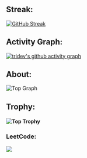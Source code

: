 <!--
*tridev1004/tridev1004* is a ✨ special ✨ repository because its README.md (this file) appears on your GitHub profile.
Here are some ideas  get you started:
Roadmap For Practicing Data Structures And Algorithms - Dynalist
- 🔭 I’m currently working on ...
-->
## Streak: 
[![GitHub Streak](https://streak-stats.demolab.com?user=tridev1004&theme=dark)](https://git.io/streak-stats)
## Activity Graph:
[![tridev's github activity graph](https://github-readme-activity-graph.vercel.app/graph?username=tridev1004&theme=dracula)](https://github.com/tridev1004/github-readme-activity-graph)
## About:
![Top Graph](https://github-profile-summary-cards.vercel.app/api/cards/profile-details?username=tridev1004&theme=vue)
 ## Trophy:
#### ![Top Trophy](https://github-profile-trophy.vercel.app/?username=tridev1004&theme=radical-ma&margin-w=15)

### LeetCode:
![](https://leetcard.jacoblin.cool/tridev1004?theme=unicorn)
